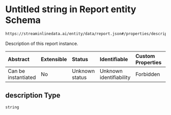 # Untitled string in Report entity Schema

```txt
https://streaminlinedata.ai/entity/data/report.json#/properties/description
```

Description of this report instance.

| Abstract            | Extensible | Status         | Identifiable            | Custom Properties | Additional Properties | Access Restrictions | Defined In                                                                   |
| :------------------ | :--------- | :------------- | :---------------------- | :---------------- | :-------------------- | :------------------ | :--------------------------------------------------------------------------- |
| Can be instantiated | No         | Unknown status | Unknown identifiability | Forbidden         | Allowed               | none                | [report.json*](../out/schema/entity/data/report.json "open original schema") |

## description Type

`string`
